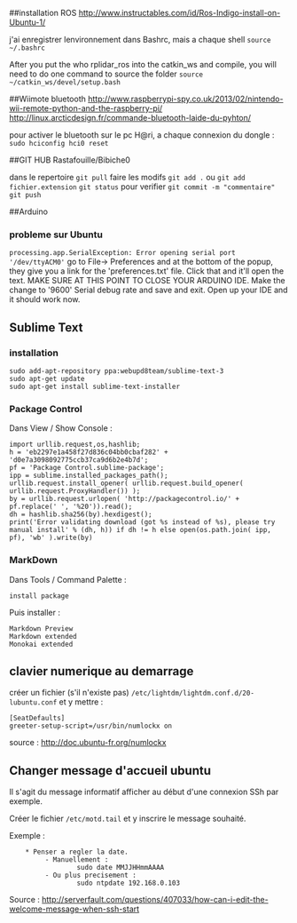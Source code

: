 ##installation ROS
<http://www.instructables.com/id/Ros-Indigo-install-on-Ubuntu-1/>

j'ai enregistrer lenvironnement dans Bashrc, mais a chaque shell
`source ~/.bashrc`

After you put the who rplidar_ros into the catkin_ws and compile, you will need to do one command to source the folder
`source ~/catkin_ws/devel/setup.bash`



##Wiimote bluetooth
<http://www.raspberrypi-spy.co.uk/2013/02/nintendo-wii-remote-python-and-the-raspberry-pi/>
<http://linux.arcticdesign.fr/commande-bluetooth-laide-du-pyhton/>

pour activer le bluetooth sur le pc H@ri, a chaque connexion du dongle :
`sudo hciconfig hci0 reset`


##GIT HUB 
Rastafouille/Bibiche0

dans le repertoire
`git pull`
faire les modifs
`git add .` ou `git add fichier.extension`
`git status` pour verifier
`git commit -m "commentaire"`
`git push`


##Arduino
### probleme sur Ubuntu
`processing.app.SerialException: Error opening serial port '/dev/ttyACM0'`
go to File-> Preferences and at the bottom of the popup, they give you a link for the 'preferences.txt' file. Click that and it'll open the text. MAKE SURE AT THIS POINT TO CLOSE YOUR ARDUINO IDE. Make the change to '9600' Serial debug rate and save and exit. Open up your IDE and it should work now. 

## Sublime Text
### installation
	sudo add-apt-repository ppa:webupd8team/sublime-text-3
	sudo apt-get update
	sudo apt-get install sublime-text-installer
### Package Control
Dans View / Show Console :

	import urllib.request,os,hashlib; 
	h = 'eb2297e1a458f27d836c04bb0cbaf282' + 'd0e7a3098092775ccb37ca9d6b2e4b7d'; 
	pf = 'Package Control.sublime-package'; 
	ipp = sublime.installed_packages_path(); 
	urllib.request.install_opener( urllib.request.build_opener( urllib.request.ProxyHandler()) ); 
	by = urllib.request.urlopen( 'http://packagecontrol.io/' + pf.replace(' ', '%20')).read(); 
	dh = hashlib.sha256(by).hexdigest(); 
	print('Error validating download (got %s instead of %s), please try manual install' % (dh, h)) if dh != h else open(os.path.join( ipp, pf), 'wb' ).write(by) 

### MarkDown
 Dans Tools / Command Palette :

	install package
 Puis installer :

	Markdown Preview
	Markdown extended
	Monokai extended

## clavier numerique au demarrage
créer un fichier (s'il n'existe pas) `/etc/lightdm/lightdm.conf.d/20-lubuntu.conf`
et y mettre :
		
	[SeatDefaults]
	greeter-setup-script=/usr/bin/numlockx on

source : <http://doc.ubuntu-fr.org/numlockx>


## Changer message d'accueil ubuntu
Il s'agit du message informatif afficher au début d'une connexion SSh par exemple.

Créer le fichier `/etc/motd.tail` et y inscrire le message souhaité.

Exemple :

		* Penser a regler la date.
			 - Manuellement :
					 sudo date MMJJHHmmAAAA
			 - Ou plus precisement :
					 sudo ntpdate 192.168.0.103

Source : <http://serverfault.com/questions/407033/how-can-i-edit-the-welcome-message-when-ssh-start>


